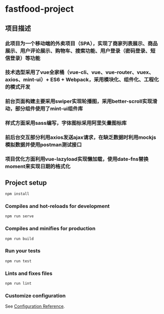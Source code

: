 # fastfood-project

## 项目描述
### 此项目为一个移动端的外卖项目（SPA），实现了商家列表展示、商品展示、用户评论展示、购物车、搜索功能、用户登录（密码登录、短信登录）等功能
### 技术选型采用了vue全家桶（vue-cli、vue、vue-router、vuex、axios、mint-ui）+ ES6 + Webpack，采用模块化、组件化、工程化的模式开发
###
### 前台页面构建主要采用swiper实现轮播图，采用better-scroll实现滑动，部分组件使用了mint-ui组件库
### 样式方面采用sass编写，字体图标采用阿里矢量图标库
### 前后台交互部分利用axios发送ajax请求，在缺乏数据时利用mockjs模拟数据并使用postman测试接口
### 项目优化方面利用vue-lazyload实现懒加载，使用date-fns替换moment来实现日期的格式化

## Project setup
```
npm install
```

### Compiles and hot-reloads for development
```
npm run serve
```

### Compiles and minifies for production
```
npm run build
```

### Run your tests
```
npm run test
```

### Lints and fixes files
```
npm run lint
```

### Customize configuration
See [Configuration Reference](https://cli.vuejs.org/config/).
